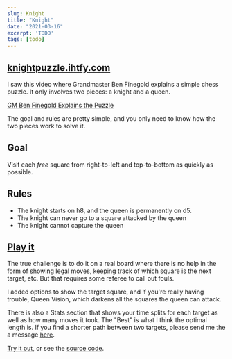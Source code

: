 ```yaml
---
slug: Knight
title: "Knight"
date: "2021-03-16"
excerpt: 'TODO'
tags: [todo]
---
```


## [knightpuzzle.ihtfy.com](https://knightpuzzle.ihtfy.com/)

I saw this video where Grandmaster Ben Finegold explains a simple chess puzzle. It only involves two pieces: a knight and a queen.

[GM Ben Finegold Explains the Puzzle](https://youtu.be/SrQlpY\_eGYU?t=45)

The goal and rules are pretty simple, and you only need to know how the two pieces work to solve it.

## Goal

Visit each _free_ square from right-to-left and top-to-bottom as quickly as possible.

## Rules

- The knight starts on h8, and the queen is permanently on d5.
- The knight can never go to a square attacked by the queen
- The knight cannot capture the queen

## [Play it](https://knightpuzzle.ihtfy.com/)

The true challenge is to do it on a real board where there is no help in the form of showing legal moves, keeping track of which square is the next target, etc. But that requires some referee to call out fouls.

I added options to show the target square, and if you're really having trouble, Queen Vision, which darkens all the squares the queen can attack.

There is also a Stats section that shows your time splits for each target as well as how many moves it took. The "Best" is what I think the optimal length is. If you find a shorter path between two targets, please send me the a message [here](https://frankiemercado.com/contact/).

[Try it out](https://knightpuzzle.ihtfy.com/), or see the [source code](https://github.com/IHTFY/knight-puzzle).
